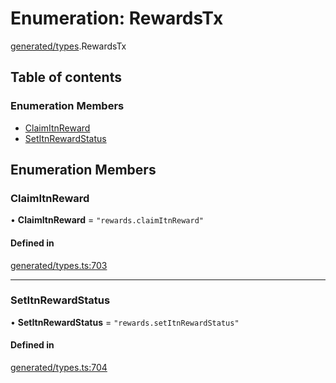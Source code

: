 # Enumeration: RewardsTx

[generated/types](../wiki/generated.types).RewardsTx

## Table of contents

### Enumeration Members

- [ClaimItnReward](../wiki/generated.types.RewardsTx#claimitnreward)
- [SetItnRewardStatus](../wiki/generated.types.RewardsTx#setitnrewardstatus)

## Enumeration Members

### ClaimItnReward

• **ClaimItnReward** = ``"rewards.claimItnReward"``

#### Defined in

[generated/types.ts:703](https://github.com/PolymeshAssociation/polymesh-sdk/blob/91c2d2d8/src/generated/types.ts#L703)

___

### SetItnRewardStatus

• **SetItnRewardStatus** = ``"rewards.setItnRewardStatus"``

#### Defined in

[generated/types.ts:704](https://github.com/PolymeshAssociation/polymesh-sdk/blob/91c2d2d8/src/generated/types.ts#L704)
